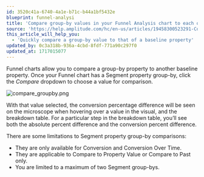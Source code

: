 ```yaml
---
id: 3520c41a-6740-4a1e-b71c-b44a1bf5432e
blueprint: funnel-analysi
title: 'Compare group-by values in your Funnel Analysis chart to each other'
source: 'https://help.amplitude.com/hc/en-us/articles/19458300523291-Compare-group-by-values-in-your-Funnel-Analysis-chart-to-each-other'
this_article_will_help_you:
  - 'Quickly compare a group-by value to that of a baseline property'
updated_by: 0c3a318b-936a-4cbd-8fdf-771a90c297f0
updated_at: 1717015077
---
```

Funnel charts allow you to compare a group-by property to another baseline property. Once your Funnel chart has a Segment property group-by, click the *Compare* dropdown to choose a value for comparison.

![compare_groupby.png](/docs/output/img/funnel-analysis/compare-groupby-png.png)

With that value selected, the conversion percentage difference will be seen on the microscope when hovering over a value in the visual, and the breakdown table. For a particular step in the breakdown table, you’ll see both the absolute percent difference and the conversion percent difference.  
  
There are some limitations to Segment property group-by comparisons:

* They are only available for Conversion and Conversion Over Time.
* They are applicable to Compare to Property Value or Compare to Past only.
* You are limited to a maximum of two Segment group-bys.